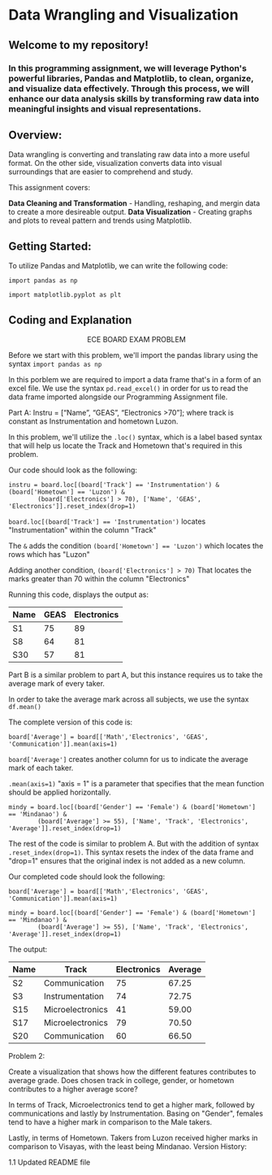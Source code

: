 # Data Wrangling and Visualization
## Welcome to my repository!
### In this programming assignment, we will leverage Python's powerful libraries, Pandas and Matplotlib, to clean, organize, and visualize data effectively. Through this process, we will enhance our data analysis skills by transforming raw data into meaningful insights and visual representations.

## Overview:

Data wrangling is converting and translating raw data into a more useful format. 
On the other side, visualization converts data into visual surroundings that are easier to comprehend and study.

This assignment covers:

**Data Cleaning and Transformation** - Handling, reshaping, and mergin data to create a more desireable output.
**Data Visualization** - Creating graphs and plots to reveal pattern and trends using Matplotlib.


## Getting Started:
To utilize Pandas and Matplotlib, we can write the following code:
```
import pandas as np
```

```
import matplotlib.pyplot as plt
```
## Coding and Explanation

<p align="center"> ECE BOARD EXAM PROBLEM
</p>  

Before we start with this problem, we'll import the pandas library using the syntax ```import pandas as np```

In this porblem we are required to import a data frame that's in a form of an excel file. We use the syntax ```pd.read_excel()``` in order for us to read the data frame imported alongside our Programming Assignment file. 

Part A:  Instru = [“Name”, “GEAS”, “Electronics >70”]; where track is constant as
Instrumentation and hometown Luzon.

In this problem, we'll utilize the ```.loc()``` syntax, which is a label based syntax that will help us locate the Track and Hometown that's required in this problem.

Our code should look as the following:
```
instru = board.loc[(board['Track'] == 'Instrumentation') & (board['Hometown'] == 'Luzon') & 
        (board['Electronics'] > 70), ['Name', 'GEAS', 'Electronics']].reset_index(drop=1)
```
```board.loc[(board['Track'] == 'Instrumentation')``` locates "Instrumentation" within the column "Track"

The ```&``` adds the condition ```(board['Hometown'] == 'Luzon')```  which locates the rows which has "Luzon"

Adding another condition, ```(board['Electronics'] > 70)``` That locates the marks greater than 70 within the column "Electronics"


Running this code, displays the output as:


| Name | GEAS | Electronics |
|------|------|-------------|
| S1   | 75   | 89          |
| S8   | 64   | 81          |
| S30  | 57   | 81          |



Part B is a similar problem to part A, but this instance requires us to take the average mark of every taker.

In order to take the average mark across all subjects, we use the syntax ```df.mean()```

The complete version of this code is:

```
board['Average'] = board[['Math','Electronics', 'GEAS', 'Communication']].mean(axis=1)
```

```board['Average']``` creates another column for us to indicate the average mark of each taker.

```.mean(axis=1)``` "axis = 1" is a parameter that specifies that the mean function should be applied horizontally.

```
mindy = board.loc[(board['Gender'] == 'Female') & (board['Hometown'] == 'Mindanao') & 
        (board['Average'] >= 55), ['Name', 'Track', 'Electronics', 'Average']].reset_index(drop=1)
```
The rest of the code is similar to problem A. But with the addition of syntax ```.reset_index(drop=1)```. This syntax resets the index of the data frame and "drop=1" ensures that the original index is not added as a new column.

Our completed code should look the following:

```
board['Average'] = board[['Math','Electronics', 'GEAS', 'Communication']].mean(axis=1)

mindy = board.loc[(board['Gender'] == 'Female') & (board['Hometown'] == 'Mindanao') & 
        (board['Average'] >= 55), ['Name', 'Track', 'Electronics', 'Average']].reset_index(drop=1)
```

The output:

| Name | Track            | Electronics | Average |
|------|------------------|-------------|---------|
| S2   | Communication    | 75          | 67.25   |
| S3   | Instrumentation   | 74          | 72.75   |
| S15  | Microelectronics  | 41          | 59.00   |
| S17  | Microelectronics  | 79          | 70.50   |
| S20  | Communication     | 60          | 66.50   |


Problem 2:

Create a visualization that shows how the different features contributes to average grade. Does
chosen track in college, gender, or hometown contributes to a higher average score?

In terms of Track, Microelectronics tend to get a higher mark, followed by communications and lastly by Instrumentation. Basing on "Gender", females tend to have a higher mark in comparison to the Male takers.

Lastly, in terms of Hometown. Takers from Luzon received higher marks in comparison to Visayas, with the least being Mindanao. 
Version History:

1.1 Updated README file
